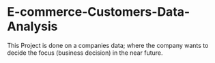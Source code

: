 # E-commerce-Customers-Data-Analysis
This Project is done on a companies data; where the company wants to decide the focus (business decision) in the near future. 
